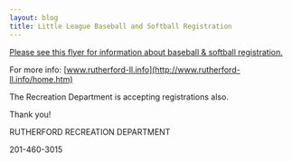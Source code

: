 ```yaml
---
layout: blog
title: Little League Baseball and Softball Registration
---
```


[Please see this flyer for information about baseball & softball registration.](https://storage.googleapis.com/static.rutherford-nj.com/recreation/posts/Little%20League%20Flyer%202017.pdf)

For more info: [www.rutherford-ll.info](http://www.rutherford-ll.info/home.htm)

The Recreation Department is accepting registrations also.

Thank you!

RUTHERFORD RECREATION DEPARTMENT

201-460-3015

